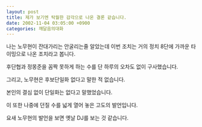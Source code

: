 ```yaml
---
layout: post
title: 제가 보기엔 탁월한 감각으로 나온 결론 같습니다.
date: 2002-11-04 03:05:00 +0900
categories: 깨달음의대화
---
```

나는 노무현이 잔대가리는 안굴리는줄 알았는데 이번 조치는 거의 정치 8단에 가까운 타이밍으로 나온 조치라고 봅니다.
  
후단협과 정몽준을 꼼짝 못하게 하는 수를 단 하루의 오차도 없이 구사했습니다.
  
그리고, 노무현은 후보단일화 없다고 말한 적 없습니다.
  
본인의 결심 없이 단일화는 없다고 말했었습니다.
  
이 또한 나중에 던질 수를 넓게 열어 놓은 고도의 발언입니다.
  
요새 노무현의 발언을 보면 옛날 DJ를 보는 것 같습니다.